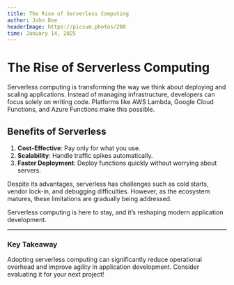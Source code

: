 ```yaml
---
title: The Rise of Serverless Computing
author: John Doe
headerImage: https://picsum.photos/200
time: January 14, 2025
---
```


# The Rise of Serverless Computing

Serverless computing is transforming the way we think about deploying and scaling applications. Instead of managing infrastructure, developers can focus solely on writing code. Platforms like AWS Lambda, Google Cloud Functions, and Azure Functions make this possible.

## Benefits of Serverless

1. **Cost-Effective**: Pay only for what you use.
2. **Scalability**: Handle traffic spikes automatically.
3. **Faster Deployment**: Deploy functions quickly without worrying about servers.

Despite its advantages, serverless has challenges such as cold starts, vendor lock-in, and debugging difficulties. However, as the ecosystem matures, these limitations are gradually being addressed.

Serverless computing is here to stay, and it’s reshaping modern application development.

---

### **Key Takeaway**

Adopting serverless computing can significantly reduce operational overhead and improve agility in application development. Consider evaluating it for your next project!
